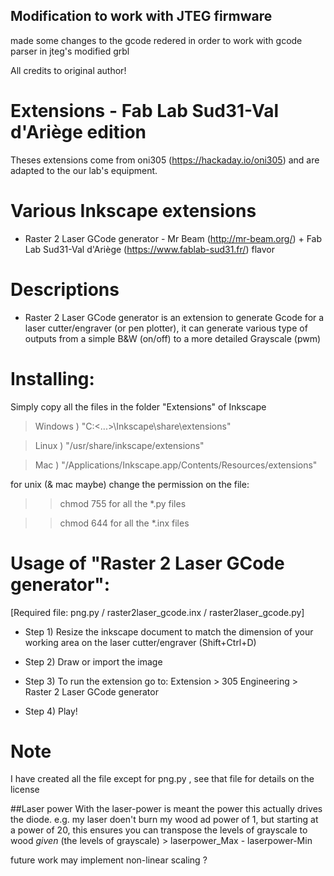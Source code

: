 ## Modification to work with JTEG firmware

made some changes to the gcode redered in order to work with gcode parser in jteg's modified grbl


All credits to original author!



# Extensions - Fab Lab Sud31-Val d'Ariège edition

Theses extensions come from oni305 (https://hackaday.io/oni305) and are adapted to the our lab's equipment.

# Various Inkscape extensions

 - Raster 2 Laser GCode generator - Mr Beam (http://mr-beam.org/) + Fab Lab Sud31-Val d'Ariège (https://www.fablab-sud31.fr/) flavor

# Descriptions
- Raster 2 Laser GCode generator is an extension to generate Gcode for a laser cutter/engraver (or pen plotter), it can generate various type of outputs from a simple B&W (on/off) to a more detailed Grayscale (pwm)


# Installing:

Simply copy all the files in the folder "Extensions" of Inkscape

>Windows ) "C:\<...>\Inkscape\share\extensions"

>Linux ) "/usr/share/inkscape/extensions"

>Mac ) "/Applications/Inkscape.app/Contents/Resources/extensions"


for unix (& mac maybe) change the permission on the file:

>>chmod 755 for all the *.py files

>>chmod 644 for all the *.inx files



# Usage of "Raster 2 Laser GCode generator":

[Required file: png.py / raster2laser_gcode.inx / raster2laser_gcode.py]

- Step 1) Resize the inkscape document to match the dimension of your working area on the laser cutter/engraver (Shift+Ctrl+D)

- Step 2) Draw or import the image

- Step 3) To run the extension go to: Extension > 305 Engineering > Raster 2 Laser GCode generator

- Step 4) Play!


# Note
I have created all the file except for png.py , see that file for details on the license

##Laser power
With the laser-power is meant the power this actually drives the diode.
e.g. my laser doen't burn my wood ad power of 1, but starting at a power of 20, this ensures you can transpose the levels of grayscale to wood *given* (the levels of grayscale)  > laserpower_Max - laserpower-Min

future work may implement non-linear scaling ?
